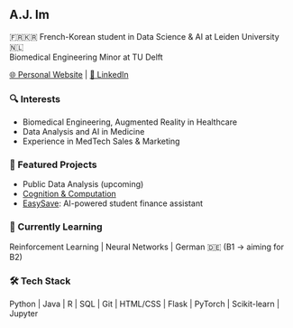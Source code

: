 ## A.J. Im

🇫🇷🇰🇷 French-Korean student in Data Science & AI at Leiden University 🇳🇱  
Biomedical Engineering Minor at TU Delft


[🌐 Personal Website](https://joonhaim.github.io)  |  [🔗 LinkedIn](https://www.linkedin.com/in/aj-im)


### 🔍 Interests
- Biomedical Engineering, Augmented Reality in Healthcare
- Data Analysis and AI in Medicine
- Experience in MedTech Sales & Marketing

### 🚀 Featured Projects
- Public Data Analysis (upcoming)
- [Cognition & Computation](https://github.com/joonhaim/Cognition-and-Computation)  
- [EasySave](https://github.com/joonhaim/EasySave): AI-powered student finance assistant

### 🌱 Currently Learning
Reinforcement Learning | Neural Networks | German 🇩🇪 (B1 → aiming for B2)

### 🛠 Tech Stack
Python | Java | R | SQL | Git | HTML/CSS | Flask | PyTorch | Scikit-learn | Jupyter

